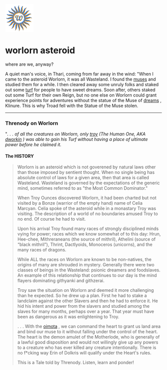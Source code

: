 ![wsun](assets/wsun.gif)

# worlorn asteroid

where are we, anyway?

A quiet man's voice, in Thari, coming from far away in the wind: 
 "When I came to the asteroid Worlorn, it was all Wasteland. I found the  [muses](muses.md)  and studied them for a while. I then cleared away some unruly folks and staked out some  [turf](turf.md)  for people to have sweet dreams. Soon after, others staked out some Turf for their own Reign, but no one else on Worlorn could grant experience points for adventures without the statue of the Muse of  [dreams](dreams.md) , Klinure. This is why Troad fell with the Statue of the Muse stolen. 

---

### Threnody on Worlorn

 "*. . . of all the creatures on Worlorn, only  [troy](troy.md)  (The Human One, AKA  [dworkin](dworkin.md) ) was able to gain his Turf without having a place of ultimate power _before_ he claimed it.* 
#### The HISTORY
>
>   Worlorn is an asteroid which is not goverened by natural laws other than those imposed by sentient thought. When no single being has absolute control of laws for a given area, then that area is called Wasteland. Wasteland is governed by the expectations of the generic mind, sometimes referred to as "the Most Common Dominator." 
>
>   When Troy Ounces discovered Worlorn, it had been charted but not visited by a Bonze (warrior of the empty hand) name of Celia Marcyan. Celia spoke of the asteroid while in a monastary Troy was visiting. The description of a world of no boundaries amused Troy to no end. Of course he had to visit. 
>
>   Upon his arrival Troy found many races of strongly disciplined minds vying for power; races which we know somewhat of to this day: Hrun, Hee-chee, Mithreraneans (the source of mithril), Athelini (source of “black mithril”), Thrint, Dactlyoids, Monoceros (unicorns), and the many races of dragons. 
>
>   While ALL the races on Worlorn are known to be non-natives, the origins of many are shrouded in mystery. Generally there were two classes of beings in the Wasteland: psionic dreamers and foodslaves. An example of this relationship that continues to our day is the mind flayers dominating githyanki and githzerai.
>
>   Troy saw the situation on Worlorn and deemed it more challenging than he expected. So he drew up a plan. First he had to stake a landclaim against the other Slavers and then he had to enforce it. He hid his intent and power from the slavers and studied among the slaves for many months, perhaps over a year. That year must have been as dangerous as it was enlightening to Troy.
>
>   . . . With the  [oimota](oimota.md) , we can command the heart to grant us land area and bind our muse to it without falling under the control of the heart. The heart is the demon amulet of the Motherlode, who is generally of a lawful good disposition and would not willingly give up any powers to a creature who has ever killed any creature intentionally. There is no f*cking way Erin of Dolkris will qualify under the Heart's rules.
>
>   This is a Tale told by Threnody. Listen, learn and ponder! 

 